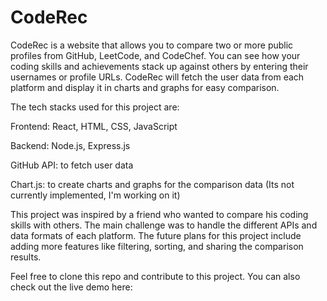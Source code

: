 # CodeRec

CodeRec is a website that allows you to compare two or more public profiles from GitHub, LeetCode, and CodeChef. You can see how your coding skills and achievements stack up against others by entering their usernames or profile URLs. CodeRec will fetch the user data from each platform and display it in charts and graphs for easy comparison.

The tech stacks used for this project are:

Frontend: React, HTML, CSS, JavaScript

Backend: Node.js, Express.js

GitHub API: to fetch user data

Chart.js: to create charts and graphs for the comparison data (Its not currently implemented, I'm working on it)

This project was inspired by a friend who wanted to compare his coding skills with others. The main challenge was to handle the different APIs and data formats of each platform. The future plans for this project include adding more features like filtering, sorting, and sharing the comparison results.

Feel free to clone this repo and contribute to this project. You can also check out the live demo here: 
